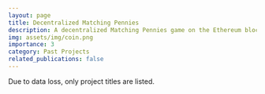 ```yaml
---
layout: page
title: Decentralized Matching Pennies
description: A decentralized Matching Pennies game on the Ethereum blockchain.
img: assets/img/coin.png
importance: 3
category: Past Projects
related_publications: false
---
```


Due to data loss, only project titles are listed.
